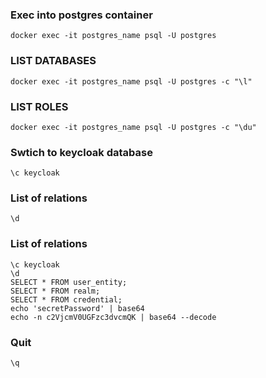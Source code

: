 ### Exec into postgres container

```
docker exec -it postgres_name psql -U postgres
```

### LIST DATABASES

```
docker exec -it postgres_name psql -U postgres -c "\l"
```

### LIST ROLES

```
docker exec -it postgres_name psql -U postgres -c "\du"
```

### Swtich to keycloak database

```
\c keycloak
```

### List of relations

```
\d
```

### List of relations

```
\c keycloak
\d
SELECT * FROM user_entity;
SELECT * FROM realm;
SELECT * FROM credential;
echo 'secretPassword' | base64
echo -n c2VjcmV0UGFzc3dvcmQK | base64 --decode
```

### Quit

```
\q
```
